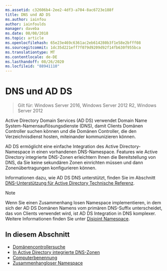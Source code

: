 ```yaml
---
ms.assetid: c32606b4-2ee2-4df3-a704-8ac6723e188f
title: DNS und AD DS
ms.author: iainfou
author: iainfoulds
manager: daveba
ms.date: 08/08/2018
ms.topic: article
ms.openlocfilehash: 65e23e469c6361ac2eb614280b3f1e58e2bfff08
ms.sourcegitcommit: 1dc35d221eff7f079d9209d92f14fb630f955bca
ms.translationtype: MT
ms.contentlocale: de-DE
ms.lasthandoff: 08/26/2020
ms.locfileid: "88941110"
---
```

# <a name="dns-and-ad-ds"></a>DNS und AD DS

> Gilt für: Windows Server 2016, Windows Server 2012 R2, Windows Server 2012

Active Directory Domain Services (AD DS) verwendet Domain Name System-Namensauflösungsdienste (DNS), damit Clients Domänen Controller suchen können und die Domänen Controller, die den Verzeichnisdienst hosten, miteinander kommunizieren können.

AD DS ermöglicht eine einfache Integration des Active Directory-Namespace in einen vorhandenen DNS-Namespace. Features wie Active Directory integrierte DNS-Zonen erleichtern Ihnen die Bereitstellung von DNS, da Sie keine sekundären Zonen einrichten müssen und dann Zonenübertragungen konfigurieren können.

Informationen dazu, wie AD DS DNS unterstützt, finden Sie im Abschnitt [DNS-Unterstützung für Active Directory Technische Referenz](/previous-versions/windows/it-pro/windows-server-2003/cc781627(v=ws.10)).

> [!NOTE]
> Wenn Sie einen Zusammenhang losen Namespace implementieren, in dem sich der AD DS Domänen Namens vom primären DNS-Suffix unterscheidet, das von Clients verwendet wird, ist AD DS Integration in DNS komplexer. Weitere Informationen finden Sie unter [Disjoint Namespace](Disjoint-Namespace.md).

## <a name="in-this-section"></a>In diesem Abschnitt

- [Domänencontrollersuche](Domain-Controller-Location.md)
- [In Active Directory integrierte DNS-Zonen](Active-Directory-Integrated-DNS-Zones.md)
- [Computerbenennung](Computer-Naming.md)
- [Zusammenhangloser Namespace](Disjoint-Namespace.md)
